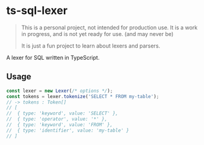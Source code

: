 # ts-sql-lexer

> This is a personal project, not intended for production use.
> It is a work in progress, and is not yet ready for use. (and may never be)
> 
> It is just a fun project to learn about lexers and parsers.

A lexer for SQL written in TypeScript.

## Usage

```typescript
const lexer = new Lexer(/* options */);
const tokens = lexer.tokenize('SELECT * FROM my-table');
// -> tokens : Token[]
// [
//  { type: 'keyword', value: 'SELECT' },
//  { type: 'operator', value: '*' },
//  { type: 'keyword', value: 'FROM' },
//  { type: 'identifier', value: 'my-table' }
// ]
```


